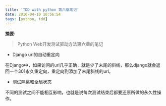 ```yaml
---
title: 'TDD with python 第六章笔记'
date: 2016-04-10 10:56:54
tags: [python, tdd]
---
```


__摘要__:

> Python Web开发测试驱动方法第六章的笔记

<!-- more -->
+ Django url的自动重定向

 在Django中，如果访问的url几乎正确，就是少了末尾的斜线，那么django就会返回一个301永久重定向，重定向到添加了末尾斜线的url。

+ 测试隔离和全局状态

 不同的测试之间不能相互影响，也就是说每次测试结束后都要还原所做的永久性操作。
